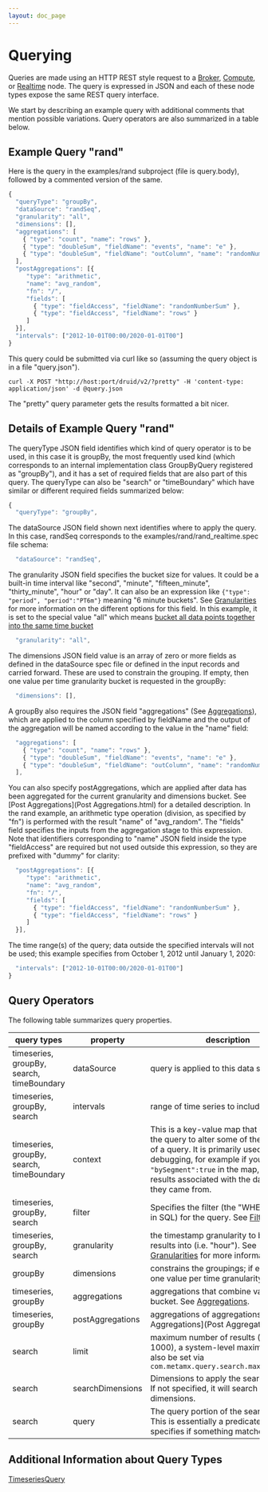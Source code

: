 ```yaml
---
layout: doc_page
---
```

Querying
========

Queries are made using an HTTP REST style request to a [Broker](Broker.html), [Compute](Compute.html), or [Realtime](Realtime.html) node. The query is expressed in JSON and each of these node types expose the same REST query interface.

We start by describing an example query with additional comments that mention possible variations. Query operators are also summarized in a table below.

Example Query "rand"
--------------------

Here is the query in the examples/rand subproject (file is query.body), followed by a commented version of the same.

```javascript
{
  "queryType": "groupBy",
  "dataSource": "randSeq",
  "granularity": "all",
  "dimensions": [],
  "aggregations": [
    { "type": "count", "name": "rows" },
    { "type": "doubleSum", "fieldName": "events", "name": "e" },
    { "type": "doubleSum", "fieldName": "outColumn", "name": "randomNumberSum" }
  ],
  "postAggregations": [{
     "type": "arithmetic",
     "name": "avg_random",
     "fn": "/",
     "fields": [
       { "type": "fieldAccess", "fieldName": "randomNumberSum" },
       { "type": "fieldAccess", "fieldName": "rows" }
     ]
  }],
  "intervals": ["2012-10-01T00:00/2020-01-01T00"]
}
```

This query could be submitted via curl like so (assuming the query object is in a file "query.json").

```
curl -X POST "http://host:port/druid/v2/?pretty" -H 'content-type: application/json' -d @query.json
```

The "pretty" query parameter gets the results formatted a bit nicer.

Details of Example Query "rand"
-------------------------------

The queryType JSON field identifies which kind of query operator is to be used, in this case it is groupBy, the most frequently used kind (which corresponds to an internal implementation class GroupByQuery registered as "groupBy"), and it has a set of required fields that are also part of this query. The queryType can also be "search" or "timeBoundary" which have similar or different required fields summarized below:

```javascript
{
  "queryType": "groupBy",
```

The dataSource JSON field shown next identifies where to apply the query. In this case, randSeq corresponds to the examples/rand/rand_realtime.spec file schema:

```javascript
  "dataSource": "randSeq",
```

The granularity JSON field specifies the bucket size for values. It could be a built-in time interval like "second", "minute", "fifteen_minute", "thirty_minute", "hour" or "day". It can also be an expression like `{"type": "period", "period":"PT6m"}` meaning "6 minute buckets". See [Granularities](Granularities.html) for more information on the different options for this field. In this example, it is set to the special value "all" which means [bucket all data points together into the same time bucket]()

```javascript
  "granularity": "all",
```

The dimensions JSON field value is an array of zero or more fields as defined in the dataSource spec file or defined in the input records and carried forward. These are used to constrain the grouping. If empty, then one value per time granularity bucket is requested in the groupBy:

```javascript
  "dimensions": [],
```

A groupBy also requires the JSON field "aggregations" (See [Aggregations](Aggregations.html)), which are applied to the column specified by fieldName and the output of the aggregation will be named according to the value in the "name" field:

```javascript
  "aggregations": [
    { "type": "count", "name": "rows" },
    { "type": "doubleSum", "fieldName": "events", "name": "e" },
    { "type": "doubleSum", "fieldName": "outColumn", "name": "randomNumberSum" }
  ],
```

You can also specify postAggregations, which are applied after data has been aggregated for the current granularity and dimensions bucket. See [Post Aggregations](Post Aggregations.html) for a detailed description. In the rand example, an arithmetic type operation (division, as specified by "fn") is performed with the result "name" of "avg_random". The "fields" field specifies the inputs from the aggregation stage to this expression. Note that identifiers corresponding to "name" JSON field inside the type "fieldAccess" are required but not used outside this expression, so they are prefixed with "dummy" for clarity:

```javascript
  "postAggregations": [{
     "type": "arithmetic",
     "name": "avg_random",
     "fn": "/",
     "fields": [
       { "type": "fieldAccess", "fieldName": "randomNumberSum" },
       { "type": "fieldAccess", "fieldName": "rows" }
     ]
  }],
```
The time range(s) of the query; data outside the specified intervals will not be used; this example specifies from October 1, 2012 until January 1, 2020:

```javascript
  "intervals": ["2012-10-01T00:00/2020-01-01T00"]
}
```

Query Operators
---------------

The following table summarizes query properties.

|query types|property|description|required?|
|-----------|--------|-----------|---------|
|timeseries, groupBy, search, timeBoundary|dataSource|query is applied to this data source|yes|
|timeseries, groupBy, search|intervals|range of time series to include in query|yes|
|timeseries, groupBy, search, timeBoundary|context|This is a key-value map that can allow the query to alter some of the behavior of a query. It is primarily used for debugging, for example if you include `"bySegment":true` in the map, you will get results associated with the data segment they came from.|no|
|timeseries, groupBy, search|filter|Specifies the filter (the "WHERE" clause in SQL) for the query. See [Filters](Filters.html)|no|
|timeseries, groupBy, search|granularity|the timestamp granularity to bucket results into (i.e. "hour"). See [Granularities](Granularities.html) for more information.|no|
|groupBy|dimensions|constrains the groupings; if empty, then one value per time granularity bucket|yes|
|timeseries, groupBy|aggregations|aggregations that combine values in a bucket. See [Aggregations](Aggregations.html).|yes|
|timeseries, groupBy|postAggregations|aggregations of aggregations. See [Post Aggregations](Post Aggregations.html).|yes|
|search|limit|maximum number of results (default is 1000), a system-level maximum can also be set via `com.metamx.query.search.maxSearchLimit`|no|
|search|searchDimensions|Dimensions to apply the search query to. If not specified, it will search through all dimensions.|no|
|search|query|The query portion of the search query. This is essentially a predicate that specifies if something matches.|yes|

Additional Information about Query Types
----------------------------------------

[TimeseriesQuery](TimeseriesQuery.html)

